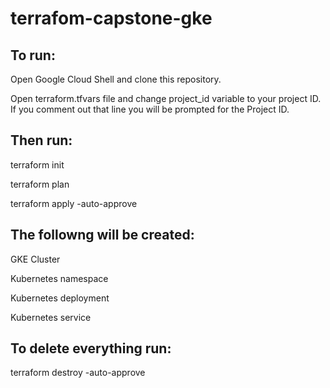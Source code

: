 # terrafom-capstone-gke

## To run:

Open Google Cloud Shell and clone this repository.

Open terraform.tfvars file and change project_id variable to your project ID. 
If you comment out that line you will be prompted for the Project ID.

## Then run: 
terraform init

terraform plan

terraform apply -auto-approve

## The followng will be created:
GKE Cluster

Kubernetes namespace

Kubernetes deployment

Kubernetes service


## To delete everything run:
terraform destroy -auto-approve


